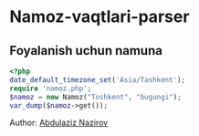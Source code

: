 # Namoz-vaqtlari-parser

## Foyalanish uchun namuna
```php
<?php
date_default_timezone_set('Asia/Tashkent');
require 'namoz.php';
$namoz = new Namoz("Toshkent", "bugungi");
var_dump($namoz->get());
```
Author: [Abdulaziz Nazirov](https://github.com/Nazirov-Dev)
